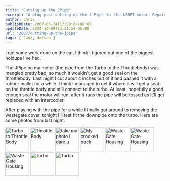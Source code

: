 ```yaml
---
title: "Cutting up the JPipe"
excerpt: "A blog post cutting up the J-Pipe for the L28ET motor. Repairing some damage on it to try to make it work on the car. "
author: chris
publishDate: 2007-05-24T17:20:07+00:00
updateDate: 2024-10-09T13:21:54-05:00
url: "2007/cutting-up-the-jpipe"
tags: [ 240z, datsun ]
---
```


I got some work done on the car, I think I figured out one of the biggest holdups I've had.

The JPipe on my motor (the pipe from the Turbo to the Throttlebody) was mangled pretty bad, so much it wouldn't get a good seal on the throttlebody. Last night I cut about 4 inches out of it and bashed it with a rubber mallet for a while. I think I managed to get it where it will get a seat on the throttle body and still connect to the turbo. At least, hopefully a good enough seal the motor will run, after it runs the pipe will be tossed as it'll get replaced with an intercooler.

After playing with the pipe for a while I finally got around to removing the wastegate cover, tonight I'll test fit the downpipe onto the turbo. Here are some photos from last night.

<a style="text-decoration: none"  href="https://www.flickr.com/photos/chammond/511680556/in/pool-341731@N21"><img height="75" alt="Turbo to Throttle Body" border="0" src="https://farm1.static.flickr.com/221/511680556_c649864acc_m.jpg" /> </a><a style="text-decoration: none"  href="https://www.flickr.com/photos/chammond/511708451/in/pool-341731@N21"><img height="75" alt="Throttle Body" border="0" src="https://farm1.static.flickr.com/229/511708451_78d3f96434_m.jpg" /> </a><a style="text-decoration: none"  href="https://www.flickr.com/photos/chammond/511682036/in/pool-341731@N21"><img height="75" alt="take my photo I dare u" border="0" src="https://farm1.static.flickr.com/222/511682036_db0f403f6c_m.jpg" /> </a><a style="text-decoration: none"  href="https://www.flickr.com/photos/chammond/511709595/in/pool-341731@N21"><img height="75" alt="My crooked back" border="0" src="https://farm1.static.flickr.com/229/511709595_b07e5ace6a_m.jpg" /> </a><a style="text-decoration: none"  href="https://www.flickr.com/photos/chammond/511683454/in/pool-341731@N21"><img height="75" alt="Waste Gate Housing" border="0" src="https://farm1.static.flickr.com/197/511683454_f833b66842_m.jpg" /> </a><a style="text-decoration: none"  href="https://www.flickr.com/photos/chammond/511684156/in/pool-341731@N21"><img height="75" alt="Waste Gate Housing" border="0" src="https://farm1.static.flickr.com/217/511684156_4fd127c770_m.jpg" /> </a><a style="text-decoration: none"  href="https://www.flickr.com/photos/chammond/511711777/in/pool-341731@N21"><img height="75" alt="Waste Gate Housing" border="0" src="https://farm1.static.flickr.com/225/511711777_41c134103c_m.jpg" /> </a><a style="text-decoration: none"  href="https://www.flickr.com/photos/chammond/511712479/in/pool-341731@N21"><img height="75" alt="Turbo" border="0" src="https://farm1.static.flickr.com/229/511712479_b7e7c4c596_m.jpg" /> </a><a style="text-decoration: none"  href="https://www.flickr.com/photos/chammond/511686158/in/pool-341731@N21"><img height="75" alt="Turbo" border="0" src="https://farm1.static.flickr.com/220/511686158_4201a02c4f_m.jpg" /></a>

